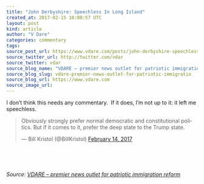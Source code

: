 ```yaml
---
title: "John Derbyshire: Speechless In Long Island"
created_at: 2017-02-15 18:08:57 UTC
layout: post
kind: article
author: "V Dare"
categories: commentary
tags: 
source_post_url: https://www.vdare.com/posts/john-derbyshire-speechless-in-long-island
source_twitter_url: http://twitter.com/vdar
source_twitter: vdar
source_blog_name: "VDARE – premier news outlet for patriotic immigration reform"
source_blog_slug: vdare-premier-news-outlet-for-patriotic-immigratio
source_blog_url: https://www.vdare.com
source_image_url: 
---
```

<div class="pf-content"><p>I don&#8217;t think this needs any commentary.  If it does, I&#8217;m not up to it: it left me speechless.</p>
<blockquote class="twitter-tweet" data-width="500">
<p lang="en" dir="ltr">Obviously strongly prefer normal democratic and constitutional politics. But if it comes to it, prefer the deep state to the Trump state.</p><!-- TAG START { player: "7518-804336-VDare - Outstream - Rev", owner: "ONE Video by AOL", for: "ONE Video by AOL" - BEINJS } --><div id="57966237cc52c74a5e1363c4" class="vdb_player vdb_57966237cc52c74a5e1363c456bcd17ce4b018167fea5539">    <script type="text/javascript" src="//delivery.vidible.tv/jsonp/pid=57966237cc52c74a5e1363c4/56bcd17ce4b018167fea5539_bein.js"></script></div><!-- TAG END { date: 07/25/16 } -->
<p>&mdash; Bill Kristol (@BillKristol) <a href="https://twitter.com/BillKristol/status/831497364661747712">February 14, 2017</a></p></blockquote>
<p><script async src="//platform.twitter.com/widgets.js" charset="utf-8"></script></p>
<p>&nbsp;</p>
<p>&nbsp;</p>
</div><div class="">
    <i>Source: <a href="https://www.vdare.com">VDARE – premier news outlet for patriotic immigration reform</a></i>
</div>
